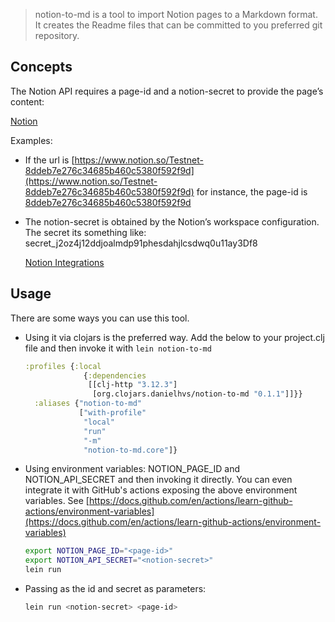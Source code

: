 > notion-to-md is a tool to import Notion pages to a Markdown format. It creates the Readme files that can be committed to you preferred git repository.


## Concepts

The Notion API requires a page-id and a notion-secret to provide the page’s content: 

[Notion](https://www.notion.so/)

Examples:

- If the url is [https://www.notion.so/Testnet-8ddeb7e276c34685b460c5380f592f9d](https://www.notion.so/Testnet-8ddeb7e276c34685b460c5380f592f9d) for instance, the page-id is [8ddeb7e276c34685b460c5380f592f9d](https://www.notion.so/Testnet-8ddeb7e276c34685b460c5380f592f9d)

- The notion-secret is obtained by the Notion’s workspace configuration. The secret its something like: secret_j2oz4j12ddjoalmdp91phesdahjlcsdwq0u11ay3Df8

	[Notion Integrations](https://www.notion.so/my-integrations)



## **Usage**

There are some ways you can use this tool. 

- Using it via clojars is the preferred way. Add the below to your project.clj file and then invoke it with `lein notion-to-md`

	```clojure
    :profiles {:local
                 {:dependencies
                  [[clj-http "3.12.3"]
                   [org.clojars.danielhvs/notion-to-md "0.1.1"]]}}
      :aliases {"notion-to-md"     
                ["with-profile" 
                 "local" 
                 "run" 
                 "-m" 
                 "notion-to-md.core"]}

	```


- Using environment variables: NOTION_PAGE_ID and NOTION_API_SECRET and then invoking it directly. You can even integrate it with GitHub's actions exposing the above environment variables. See [https://docs.github.com/en/actions/learn-github-actions/environment-variables](https://docs.github.com/en/actions/learn-github-actions/environment-variables)

	```bash
    export NOTION_PAGE_ID="<page-id>"
    export NOTION_API_SECRET="<notion-secret>"
    lein run

	```


- Passing as the id and secret as parameters:

	```bash
    lein run <notion-secret> <page-id>

	```




